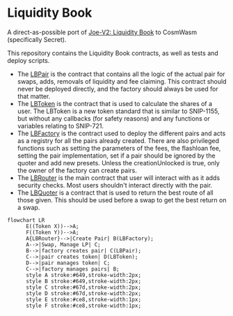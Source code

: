 # Liquidity Book

A direct-as-possible port of [Joe-V2: Liquidity Book](https://github.com/traderjoe-xyz/joe-v2) to CosmWasm (specifically Secret). 

This repository contains the Liquidity Book contracts, as well as tests and deploy scripts.

- The [LBPair](./contracts/lb_pair) is the contract that contains all the logic of the actual pair for swaps, adds, removals of liquidity and fee claiming. This contract should never be deployed directly, and the factory should always be used for that matter.
- The [LBToken](./contracts/lb_token) is the contract that is used to calculate the shares of a user. The LBToken is a new token standard that is similar to SNIP-1155, but without any callbacks (for safety reasons) and any functions or variables relating to SNIP-721.
- The [LBFactory](./contracts/lb_factory) is the contract used to deploy the different pairs and acts as a registry for all the pairs already created. There are also privileged functions such as setting the parameters of the fees, the flashloan fee, setting the pair implementation, set if a pair should be ignored by the quoter and add new presets. Unless the creationUnlocked is true, only the owner of the factory can create pairs.
- The [LBRouter](./contracts/lb_router) is the main contract that user will interact with as it adds security checks. Most users shouldn't interact directly with the pair.
- The [LBQuoter](./contracts/lb_quoter) is a contract that is used to return the best route of all those given. This should be used before a swap to get the best return on a swap.

```mermaid
flowchart LR
      E((Token X))-->A;
      F((Token Y))-->A;
      A{LBRouter}-->|Create Pair| B(LBFactory);
      A-->|Swap, Manage LP| C;
      B-->|factory creates pair| C(LBPair);
      C-->|pair creates token| D(LBToken);
      D-->|pair manages token| C;
      C-->|factory manages pairs| B;
      style A stroke:#649,stroke-width:2px;
      style B stroke:#649,stroke-width:2px;
      style C stroke:#67d,stroke-width:2px;
      style D stroke:#67d,stroke-width:2px;
      style E stroke:#ce8,stroke-width:1px;
      style F stroke:#ce8,stroke-width:1px;
```
